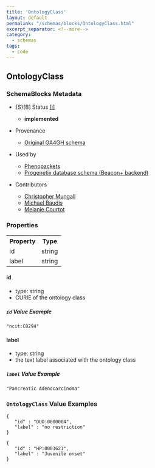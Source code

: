 ```yaml
---
title: 'OntologyClass'
layout: default
permalink: "/schemas/blocks/OntologyClass.html"
excerpt_separator: <!--more-->
category:
  - schemas
tags:
  - code
---
```


## OntologyClass

### SchemaBlocks Metadata

* {S}[B] Status [[i]](https://schemablocks.org/about/sb-status-levels.html)

    - __implemented__   

* Provenance
    - [Original GA4GH schema](https://github.com/ga4gh/ga4gh-schemas/blob/master/src/main/proto/ga4gh/common.proto)  
* Used by
    - [Phenopackets](https://github.com/phenopackets/phenopacket-schema/blob/master/docs/ontologyclass.rst)  
    - [Progenetix database schema (Beacon+ backend)](https://github.com/progenetix/schemas/tree/master/main/yaml)  
* Contributors
    - [Christopher Mungall](https://orcid.org/0000-0002-6601-2165)  
    - [Michael Baudis](https://orcid.org/0000-0002-9903-4248)  
    - [Melanie Courtot](https://orcid.org/0000-0002-9551-6370)  
<!--more-->

### Properties

<table>
  <tr>
    <th>Property</th>
    <th>Type</th>
  </tr>
  <tr>
    <td>id</td>
    <td>string</td>
  </tr>
  <tr>
    <td>label</td>
    <td>string</td>
  </tr>

</table>

    
#### id

* type: string
* CURIE of the ontology class

##### `id` Value Example  

```
"ncit:C8294"
```
    
#### label

* type: string
* the text label associated with the ontology class

##### `label` Value Example  

```
"Pancreatic Adenocarcinoma"
```

### `OntologyClass` Value Examples  

```
{
   "id" : "DUO:0000004",
   "label" : "no restriction"
}
```
```
{
   "id" : "HP:0003621",
   "label" : "Juvenile onset"
}
```

